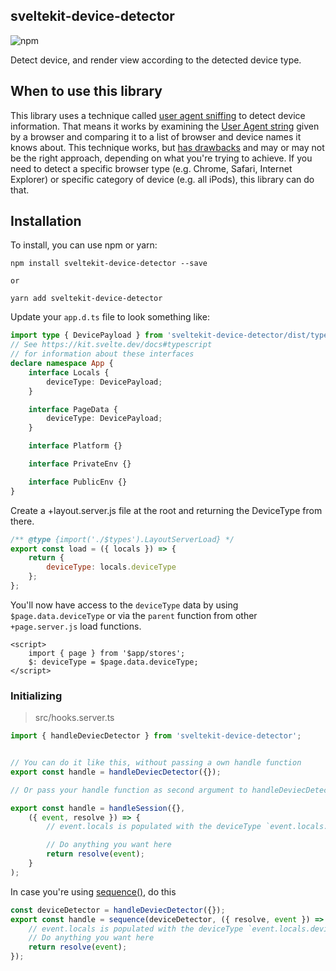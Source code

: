 ## sveltekit-device-detector

![npm](https://img.shields.io/npm/dm/sveltekit-device-detector?label=npm%20downloads)

Detect device, and render view according to the detected device type.


## When to use this library

This library uses a technique called [user agent sniffing](https://developer.mozilla.org/en-US/docs/Web/HTTP/Browser_detection_using_the_user_agent) to detect device information. That means it works by examining the [User Agent string](https://en.wikipedia.org/wiki/User_agent) given by a browser and comparing it to a list of browser and device names it knows about. This technique works, but [has drawbacks](https://css-tricks.com/browser-detection-is-bad/) and may or may not be the right approach, depending on what you're trying to achieve. If you need to detect a specific browser type (e.g. Chrome, Safari, Internet Explorer) or specific category of device (e.g. all iPods), this library can do that.



## Installation

To install, you can use npm or yarn:

```
npm install sveltekit-device-detector --save

or

yarn add sveltekit-device-detector
```

Update your `app.d.ts` file to look something like:

```ts
import type { DevicePayload } from 'sveltekit-device-detector/dist/types';
// See https://kit.svelte.dev/docs#typescript
// for information about these interfaces
declare namespace App {
	interface Locals {
		deviceType: DevicePayload;
	}

	interface PageData {
        deviceType: DevicePayload;
    }

	interface Platform {}

	interface PrivateEnv {}

	interface PublicEnv {}
}
```

Create a +layout.server.js file at the root and returning the DeviceType from there.


```js
/** @type {import('./$types').LayoutServerLoad} */
export const load = ({ locals }) => {
	return {
		deviceType: locals.deviceType 
	};
};
```

You'll now have access to the `deviceType` data by using `$page.data.deviceType` or via the `parent` function from other `+page.server.js` load functions.

```svelte
<script>
	import { page } from '$app/stores';
	$: deviceType = $page.data.deviceType;
</script>
```

### Initializing
> src/hooks.server.ts 

```js
import { handleDeviecDetector } from 'sveltekit-device-detector';


// You can do it like this, without passing a own handle function
export const handle = handleDeviecDetector({});

// Or pass your handle function as second argument to handleDeviecDetector

export const handle = handleSession({},
	({ event, resolve }) => {
		// event.locals is populated with the deviceType `event.locals.deviceType`

		// Do anything you want here
		return resolve(event);
	}
);
```

In case you're using [sequence()](https://kit.svelte.dev/docs/modules#sveltejs-kit-hooks-sequence), do this

```js
const deviceDetector = handleDeviecDetector({});
export const handle = sequence(deviceDetector, ({ resolve, event }) => {
	// event.locals is populated with the deviceType `event.locals.deviceType`
	// Do anything you want here
	return resolve(event);
});
```


